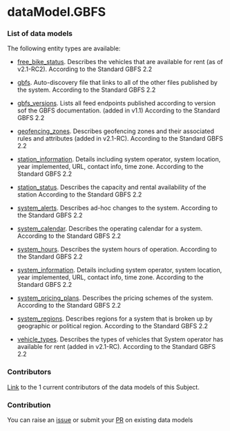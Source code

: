 # dataModel.GBFS

### List of data models

The following entity types are available:
- [free_bike_status](https://github.com/smart-data-models/dataModel.GBFS/blob/master/free_bike_status/README.md). Describes the vehicles that are available for rent (as of v2.1-RC2). According to the Standard GBFS 2.2

- [gbfs](https://github.com/smart-data-models/dataModel.GBFS/blob/master/gbfs/README.md). Auto-discovery file that links to all of the other files published by the system. According to the Standard GBFS 2.2

- [gbfs_versions](https://github.com/smart-data-models/dataModel.GBFS/blob/master/gbfs_versions/README.md). Lists all feed endpoints published according to version sof the GBFS documentation. (added in v1.1) According to the Standard GBFS 2.2

- [geofencing_zones](https://github.com/smart-data-models/dataModel.GBFS/blob/master/geofencing_zones/README.md). Describes geofencing zones and their associated rules and attributes (added in v2.1-RC). According to the Standard GBFS 2.2

- [station_information](https://github.com/smart-data-models/dataModel.GBFS/blob/master/station_information/README.md). Details including system operator, system location, year implemented, URL, contact info, time zone. According to the Standard GBFS 2.2

- [station_status](https://github.com/smart-data-models/dataModel.GBFS/blob/master/station_status/README.md). Describes the capacity and rental availability of the station According to the Standard GBFS 2.2

- [system_alerts](https://github.com/smart-data-models/dataModel.GBFS/blob/master/system_alerts/README.md). Describes ad-hoc changes to the system. According to the Standard GBFS 2.2

- [system_calendar](https://github.com/smart-data-models/dataModel.GBFS/blob/master/system_calendar/README.md). Describes the operating calendar for a system. According to the Standard GBFS 2.2

- [system_hours](https://github.com/smart-data-models/dataModel.GBFS/blob/master/system_hours/README.md). Describes the system hours of operation. According to the Standard GBFS 2.2

- [system_information](https://github.com/smart-data-models/dataModel.GBFS/blob/master/system_information/README.md). Details including system operator, system location, year implemented, URL, contact info, time zone. According to the Standard GBFS 2.2

- [system_pricing_plans](https://github.com/smart-data-models/dataModel.GBFS/blob/master/system_pricing_plans/README.md). Describes the pricing schemes of the system. According to the Standard GBFS 2.2

- [system_regions](https://github.com/smart-data-models/dataModel.GBFS/blob/master/system_regions/README.md). Describes regions for a system that is broken up by geographic or political region. According to the Standard GBFS 2.2

- [vehicle_types](https://github.com/smart-data-models/dataModel.GBFS/blob/master/vehicle_types/README.md). Describes the types of vehicles that System operator has available for rent (added in v2.1-RC). According to the Standard GBFS 2.2



### Contributors
[Link](https://github.com/smart-data-models/dataModel.GBFS/blob/master/CONTRIBUTORS.yaml) to the 1 current contributors of the data models of this Subject.


### Contribution
You can raise an [issue](https://github.com/smart-data-models/dataModel.GBFS/issues) or submit your [PR](https://github.com/smart-data-models/dataModel.GBFS/pulls) on existing data models
